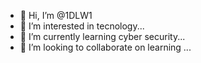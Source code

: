 - 👋 Hi, I’m @1DLW1
- 👀 I’m interested in tecnology...
- 🌱 I’m currently learning cyber security...
- 💞️ I’m looking to collaborate on learning  ...


<!---
1DLW1/1DLW1 is a ✨ special ✨ repository because its `README.md` (this file) appears on your GitHub profile.
You can click the Preview link to take a look at your changes.
--->
